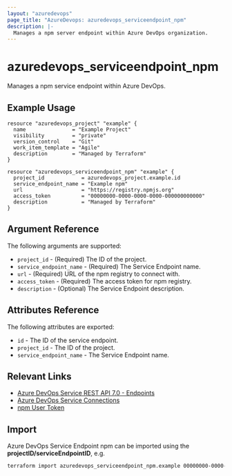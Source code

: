 ```yaml
---
layout: "azuredevops"
page_title: "AzureDevops: azuredevops_serviceendpoint_npm"
description: |-
  Manages a npm server endpoint within Azure DevOps organization.
---
```


# azuredevops_serviceendpoint_npm

Manages a npm service endpoint within Azure DevOps.

## Example Usage

```hcl
resource "azuredevops_project" "example" {
  name               = "Example Project"
  visibility         = "private"
  version_control    = "Git"
  work_item_template = "Agile"
  description        = "Managed by Terraform"
}

resource "azuredevops_serviceendpoint_npm" "example" {
  project_id            = azuredevops_project.example.id
  service_endpoint_name = "Example npm"
  url                   = "https://registry.npmjs.org"
  access_token          = "00000000-0000-0000-0000-000000000000"
  description           = "Managed by Terraform"
}
```

## Argument Reference

The following arguments are supported:

- `project_id` - (Required) The ID of the project.
- `service_endpoint_name` - (Required) The Service Endpoint name.
- `url` - (Required) URL of the npm registry to connect with.
- `access_token` - (Required) The access token for npm registry.
- `description` - (Optional) The Service Endpoint description.

## Attributes Reference

The following attributes are exported:

- `id` - The ID of the service endpoint.
- `project_id` - The ID of the project.
- `service_endpoint_name` - The Service Endpoint name.

## Relevant Links

- [Azure DevOps Service REST API 7.0 - Endpoints](https://docs.microsoft.com/en-us/rest/api/azure/devops/serviceendpoint/endpoints?view=azure-devops-rest-7.0)
- [Azure DevOps Service Connections](https://docs.microsoft.com/en-us/azure/devops/pipelines/library/service-endpoints?view=azure-devops&tabs=yaml)
- [npm User Token](https://docs.npmjs.com/about-access-tokens)

## Import

Azure DevOps Service Endpoint npm can be imported using the **projectID/serviceEndpointID**, e.g.

```sh
terraform import azuredevops_serviceendpoint_npm.example 00000000-0000-0000-0000-000000000000/00000000-0000-0000-0000-000000000000
```
